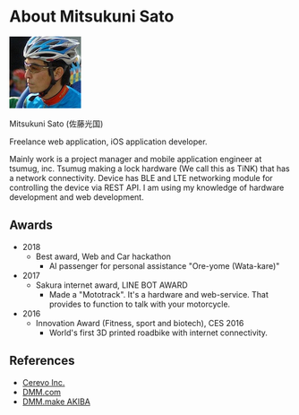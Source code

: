# About Mitsukuni Sato

![profile image](./me.jpg)

Mitsukuni Sato (佐藤光国)

Freelance web application, iOS application developer.

Mainly work is a project manager and mobile application engineer at tsumug, inc. Tsumug making a lock hardware (We call this as TiNK) that has a network connectivity. Device has BLE and LTE networking module for controlling the device via REST API. I am using my knowledge of hardware development and web development.

## Awards

- 2018
  - Best award, Web and Car hackathon
    - AI passenger for personal assistance "Ore-yome (Wata-kare)"
- 2017
  - Sakura internet award, LINE BOT AWARD
    - Made a "Mototrack". It's a hardware and web-service. That provides to function to talk with your motorcycle.
- 2016
  - Innovation Award (Fitness, sport and biotech), CES 2016
    - World's first 3D printed roadbike with internet connectivity.

## References

- [Cerevo Inc.](http://cerevo.com)
- [DMM.com](http://www.dmm.com/)
- [DMM.make AKIBA](http://akiba.dmm-make.com)
